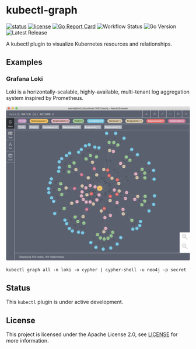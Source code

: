 # kubectl-graph

[![status](https://img.shields.io/badge/status-WIP-green.svg)](#status)
[![license](https://img.shields.io/github/license/steveteuber/kubectl-graph)](https://github.com/steveteuber/kubectl-graph/blob/master/LICENSE)
[![Go Report Card](https://goreportcard.com/badge/github.com/steveteuber/kubectl-graph)](https://goreportcard.com/report/github.com/steveteuber/kubectl-graph)
![Workflow Status](https://img.shields.io/github/workflow/status/steveteuber/kubectl-graph/Release)
![Go Version](https://img.shields.io/github/go-mod/go-version/steveteuber/kubectl-graph)
![Latest Release](https://img.shields.io/github/v/release/steveteuber/kubectl-graph)

A kubectl plugin to visualize Kubernetes resources and relationships.

## Examples

### Grafana Loki

Loki is a horizontally-scalable, highly-available, multi-tenant log aggregation system inspired by Prometheus.

![Kubernetes resource graph for Grafana Loki](assets/cypher-loki.png)

```
kubectl graph all -n loki -o cypher | cypher-shell -u neo4j -p secret
```

## Status

This `kubectl` plugin is under active development.

## License

This project is licensed under the Apache License 2.0, see [LICENSE](./LICENSE) for more information.
